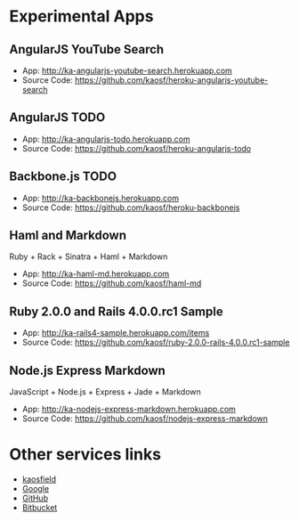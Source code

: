 # Experimental Apps

## AngularJS YouTube Search

* App: http://ka-angularjs-youtube-search.herokuapp.com
* Source Code: https://github.com/kaosf/heroku-angularjs-youtube-search

## AngularJS TODO

* App: http://ka-angularjs-todo.herokuapp.com
* Source Code: https://github.com/kaosf/heroku-angularjs-todo

## Backbone.js TODO

* App: http://ka-backbonejs.herokuapp.com
* Source Code: https://github.com/kaosf/heroku-backbonejs

## Haml and Markdown

Ruby + Rack + Sinatra + Haml + Markdown

* App: http://ka-haml-md.herokuapp.com
* Source Code: https://github.com/kaosf/haml-md

## Ruby 2.0.0 and Rails 4.0.0.rc1 Sample

* App: http://ka-rails4-sample.herokuapp.com/items
* Source Code: https://github.com/kaosf/ruby-2.0.0-rails-4.0.0.rc1-sample

## Node.js Express Markdown

JavaScript + Node.js + Express + Jade + Markdown

* App: http://ka-nodejs-express-markdown.herokuapp.com
* Source Code: https://github.com/kaosf/nodejs-express-markdown

# Other services links

* [kaosfield](https://www.kaosfield.net)
* [Google](https://google.com)
* [GitHub](https://github.com/kaosf)
* [Bitbucket](https://bitbucket.org/kaosf)
